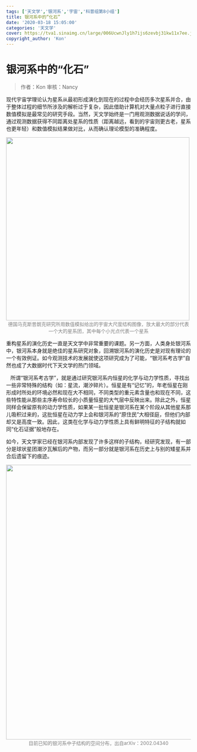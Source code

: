 ```yaml
---
tags: ['天文学','银河系','宇宙','科普组第8小组']
title: 银河系中的“化石”
date: '2020-03-18 15:05:00'
categories: '天文学'
cover: https://tva1.sinaimg.cn/large/006UcwnJly1h7ijs6zevbj31kw11x7ee.jpg
copyright_author: 'Kon'
---
```


# 银河系中的“化石”

> 作者：Kon
审核：Nancy

现代宇宙学理论认为星系从最初形成演化到现在的过程中会经历多次星系并合，由于整体过程的细节所涉及的解析过于复杂，因此借助计算机对大量点粒子进行直接数值模拟是最常见的研究手段。当然，天文学始终是一门用观测数据说话的学问，通过观测数据获得不同距离处星系的性质（距离越远，看到的宇宙则更古老，星系也更年轻）和数值模拟结果做对比，从而确认理论模型的准确程度。

<img src="https://tvax2.sinaimg.cn/large/006UcwnJly1h7ijo9g31wj30q20yq7wh.jpg" width=500/>
<center><font size=2px color=grey>德国马克斯普朗克研究所用数值模拟给出的宇宙大尺度结构图像，放大最大的部分代表一个大的星系团，其中每个小光点代表一个星系</font></center>

重构星系的演化历史一直是天文学中非常重要的课题。另一方面，人类身处银河系中，银河系本身就是绝佳的星系研究对象，回溯银河系的演化历史是对现有理论的一个有效例证。如今观测技术的发展就使这项研究成为了可能，“银河系考古学”自然也成了大数据时代下天文学的热门领域。

   所谓“银河系考古学”，就是通过研究银河系内恒星的化学与动力学性质，寻找出一些非常特殊的结构（如：星流，潮汐碎片）。恒星是有“记忆”的，年老恒星在刚形成时所处的环境必然和现在大不相同，不同类型的重元素含量也和现在不同，这些特性能从那些主序寿命较长的小质量恒星的大气层中反映出来。除此之外，恒星同样会保留原有的动力学性质，如果某一批恒星是银河系在某个阶段从其他星系那儿吸积过来的，这批恒星在动力学上会和银河系的“原住民”大相径庭，但他们内部却又是高度一致。因此，这类在化学与动力学性质上具有鲜明特征的子结构就如同“化石证据”般地存在。

如今，天文学家已经在银河系内部发现了许多这样的子结构，经研究发现，有一部分是球状星团潮汐瓦解后的产物，而另一部分就是银河系在历史上与别的矮星系并合后遗留下的痕迹。

<img src="https://tvax2.sinaimg.cn/large/006UcwnJly1h7ijohahrwj30wq0m8ndj.jpg" width=750/>
<center><font size=2px color=grey>目前已知的银河系中子结构的空间分布，出自arXiv：2002.04340</font></center>
